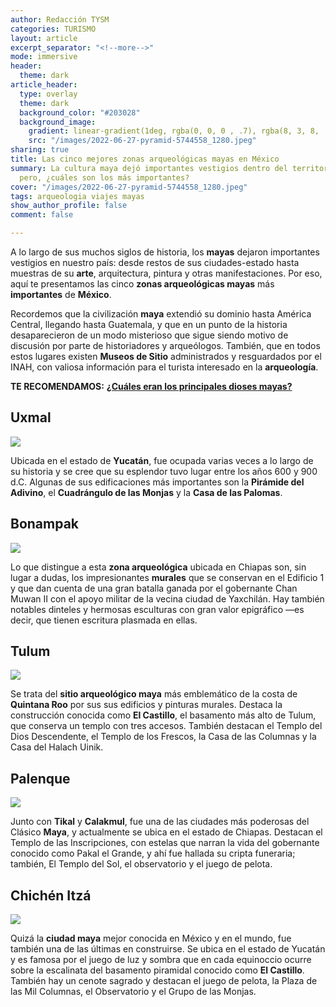 ```yaml
---
author: Redacción TYSM
categories: TURISMO
layout: article
excerpt_separator: "<!--more-->"
mode: immersive
header:
  theme: dark
article_header:
  type: overlay
  theme: dark
  background_color: "#203028"
  background_image:
    gradient: linear-gradient(1deg, rgba(0, 0, 0 , .7), rgba(8, 3, 8, .9))
    src: "/images/2022-06-27-pyramid-5744558_1280.jpeg"
sharing: true
title: Las cinco mejores zonas arqueológicas mayas en México
summary: La cultura maya dejó importantes vestigios dentro del territorio nacional;
  pero, ¿cuáles son los más importantes?
cover: "/images/2022-06-27-pyramid-5744558_1280.jpeg"
tags: arqueologia viajes mayas
show_author_profile: false
comment: false

---
```

A lo largo de sus muchos siglos de historia, los **mayas** dejaron importantes vestigios en nuestro país: desde restos de sus ciudades-estado hasta muestras de su **arte**, arquitectura, pintura y otras manifestaciones. Por eso, aquí te presentamos las cinco **zonas arqueológicas mayas** más **importantes** de **México**.

Recordemos que la civilización **maya** extendió su dominio hasta América Central, llegando hasta Guatemala, y que en un punto de la historia desaparecieron de un modo misterioso que sigue siendo motivo de discusión por parte de historiadores y arqueólogos. También, que en todos estos lugares existen **Museos de Sitio** administrados y resguardados por el INAH, con valiosa información para el turista interesado en la **arqueología**.

**TE RECOMENDAMOS:** [**¿Cuáles eran los principales dioses mayas?**](https://blog.tonoysumariachi.com/historia/2022/09/21/cuales-eran-los-principales-dioses-mayas.html)

## Uxmal

![](https://upload.wikimedia.org/wikipedia/commons/thumb/9/9b/0073_Uxmal.JPG/1024px-0073_Uxmal.JPG)

Ubicada en el estado de **Yucatán**, fue ocupada varias veces a lo largo de su historia y se cree que su esplendor tuvo lugar entre los años 600 y 900 d.C. Algunas de sus edificaciones más importantes son la **Pirámide del Adivino**, el **Cuadrángulo de las Monjas** y la **Casa de las Palomas**.

## Bonampak

![](https://upload.wikimedia.org/wikipedia/commons/thumb/c/c0/Bonampak_painting%2Bcontrast.jpg/1024px-Bonampak_painting%2Bcontrast.jpg)

Lo que distingue a esta **zona arqueológica** ubicada en Chiapas son, sin lugar a dudas, los impresionantes **murales** que se conservan en el Edificio 1 y que dan cuenta de una gran batalla ganada por el gobernante Chan Muwan II con el apoyo militar de la vecina ciudad de Yaxchilán. Hay también notables dinteles y hermosas esculturas con gran valor epigráfico —es decir, que tienen escritura plasmada en ellas.

## Tulum

![](https://upload.wikimedia.org/wikipedia/commons/thumb/6/69/Tulum_-_01.jpg/1024px-Tulum_-_01.jpg)

Se trata del **sitio arqueológico maya** más emblemático de la costa de **Quintana Roo** por sus sus edificios y pinturas murales. Destaca la construcción conocida como **El Castillo**, el basamento más alto de Tulum, que conserva un templo con tres accesos. También destacan el Templo del Dios Descendente, el Templo de los Frescos, la Casa de las Columnas y la Casa del Halach Uinik.

## Palenque

![](https://upload.wikimedia.org/wikipedia/commons/thumb/0/09/Palenque_temple_2.jpg/1024px-Palenque_temple_2.jpg)

Junto con **Tikal** y **Calakmul**, fue una de las ciudades más poderosas del Clásico **Maya**, y actualmente se ubica en el estado de Chiapas. Destacan el Templo de las Inscripciones, con estelas que narran la vida del gobernante conocido como Pakal el Grande, y ahí fue hallada su cripta funeraria; también, El Templo del Sol, el observatorio y el juego de pelota.

## Chichén Itzá

![](https://upload.wikimedia.org/wikipedia/commons/thumb/4/4f/Templo_Kukulkan_Chichen_Itza_03_2011_1438.jpg/1024px-Templo_Kukulkan_Chichen_Itza_03_2011_1438.jpg)

Quizá la **ciudad maya** mejor conocida en México y en el mundo, fue también una de las últimas en construirse. Se ubica en el estado de Yucatán y es famosa por el juego de luz y sombra que en cada equinoccio ocurre sobre la escalinata del basamento piramidal conocido como **El Castillo**. También hay un cenote sagrado y destacan el juego de pelota, la Plaza de las Mil Columnas, el Observatorio y el Grupo de las Monjas.